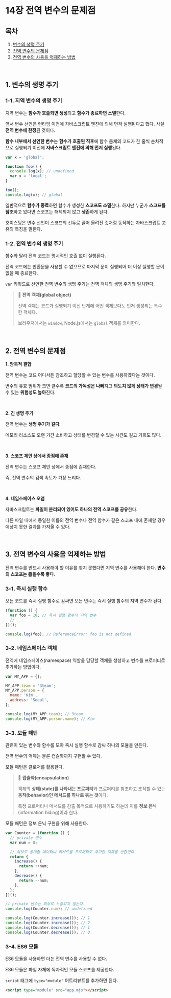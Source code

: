 # 14장 전역 변수의 문제점

## 목차

1. [변수의 생명 주기](#1-변수의-생명-주기)
2. [전역 변수의 문제점](#2-전역-변수의-문제점)
3. [전역 변수의 사용을 억제하는 방법](#3-전역-변수의-사용을-억제하는-방법)

<br />

## 1. 변수의 생명 주기

### 1-1. 지역 변수의 생명 주기

지역 변수는 **함수가 호출되면 생성**되고 **함수가 종료하면 소멸**한다.

앞서 변수 선언은 런타임 이전에 자바스크립트 엔진에 의해 먼저 실행된다고 했다. 사실 **전역 변수에 한정**된 것이다.

**함수 내부에서 선언한 변수**는 **함수가 호출된 직후**에 함수 몸체의 코드가 한 줄씩 순차적으로 실행되기 이전에 **자바스크립트 엔진에 의해 먼저 실행**된다.

```js
var x = 'global';

function foo() {
  console.log(x); // undefined
  var x = 'local';
}

foo();
console.log(x); // global
```

일반적으로 **함수가 종료**하면 함수가 생성한 **스코프도 소멸**한다. 하지만 누군가 **스코프를 참조**하고 있다면 스코프는 해제되지 않고 **생존**하게 된다.

호이스팅은 변수 선언이 스코프의 선두로 끌어 올려진 것처럼 동작하는 자바스크립트 고유의 특징을 말한다.

### 1-2. 전역 변수의 생명 주기

함수와 달리 전역 코드는 명시적인 호출 없이 실행된다.

전역 코드에는 반환문을 사용할 수 없으므로 마지막 문이 실행되어 더 이상 실행할 문이 없을 때 종료한다.

`var` 키워드로 선언한 전역 변수의 생명 주기는 전역 객체의 생명 주기와 일치한다.

> 📜 **전역 객체(global object)**
>
> 전역 객체는 코드가 실행되기 이전 단계에 어떤 객체보다도 먼저 생성되는 특수한 객체다.
>
> 브라우저에서는 `window`, Node.js에서는 `global` 객체를 의미한다.

<br />

## 2. 전역 변수의 문제점

**1. 암묵적 결합**

전역 변수는 코드 어디서든 참조하고 할당할 수 있는 변수를 사용하겠다는 것이다.

변수의 유효 범위가 크면 클수록 **코드의 가독성은 나빠**지고 **의도치 않게 상태가 변경**될 수 있는 **위험성도 높아**진다.

<br />

**2. 긴 생명 주기**

전역 변수는 **생명 주기가 길다**.

메모리 리소스도 오랜 기간 소비하고 상태를 변경할 수 있는 시간도 길고 기회도 많다.

<br />

**3. 스코프 체인 상에서 종점에 존재**

전역 변수는 스코프 체인 상에서 종점에 존재한다.

즉, 전역 변수의 검색 속도가 가장 느리다.

<br />

**4. 네임스페이스 오염**

자바스크립트는 **파일이 분리되어 있어도 하나의 전역 스코프를 공유**한다.

다른 파일 내에서 동일한 이름의 전역 변수나 전역 함수가 같은 스코프 내에 존재할 경우 예상치 못한 결과를 가져올 수 있다.

<br />

## 3. 전역 변수의 사용을 억제하는 방법

전역 변수를 반드시 사용해야 할 이유를 찾지 못했다면 지역 변수를 사용해야 한다. **변수의 스코프는 좁을수록 좋다**.

### 3-1. 즉시 실행 함수

모든 코드를 즉시 실행 함수로 감싸면 모든 변수는 즉시 실행 함수의 지역 변수가 된다.

```js
(function () {
  var foo = 10; // 즉시 실행 함수의 지역 변수
  // ...
})();

console.log(foo); // ReferenceError: foo is not defined
```

### 3-2. 네임스페이스 객체

전역에 네임스페이스(namespace) 역할을 담당할 객체를 생성하고 변수를 프로퍼티로 추가하는 방법이다.

```js
var MY_APP = {};

MY_APP.team = '3team';
MY_APP.person = {
  name: 'Kim',
  address: 'Seoul',
};

console.log(MY_APP.team); // 3team
console.log(MY_APP.person.name); // Kim
```

### 3-3. 모듈 패턴

관련이 있는 변수와 함수를 모아 즉시 실행 함수로 감싸 하나의 모듈을 만든다.

전역 변수의 억제는 물론 캡슐화까지 구현할 수 있다.

모듈 패턴은 클로저를 활용한다.

> 📜 **캡슐화(encapsulation)**
>
> 객체의 **상태(state)를 나타내는 프로퍼티**와 프로퍼티를 참조하고 조작할 수 있는 **동작(behavior)인 메서드를 하나로 묶는 것**이다.
>
> 특정 프로퍼티나 메서드를 감출 목적으로 사용하기도 하는데 이를 **정보 은닉**(information hiding)이라 한다.

모듈 패턴은 정보 은닉 구현을 위해 사용한다.

```js
var Counter = (function () {
  // private 변수
  var num = 0;

  // 외부로 공개할 데이터나 메서드를 프로퍼티로 추가한 객체를 반환한다.
  return {
    increase() {
      return ++num;
    },
    decrease() {
      return --num;
    },
  };
})();

// private 변수는 외부로 노출되지 않는다.
console.log(Counter.num); // undefined

console.log(Counter.increase()); // 1
console.log(Counter.increase()); // 2
console.log(Counter.decrease()); // 1
console.log(Counter.decrease()); // 0
```

### 3-4. ES6 모듈

ES6 모듈을 사용하면 더는 전역 변수를 사용할 수 없다.

ES6 모듈은 파일 자체에 독자적인 모듈 스코프를 제공한다.

`script` 태그에 `type="module"` 어트리뷰트를 추가하면 된다.

```html
<script type="module" src="app.mjs"></script>
```

